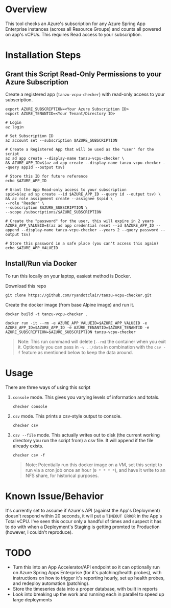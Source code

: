 # Overview

This tool checks an Azure's subscription for any Azure Spring App Enterprise instances (across all Resource Groups) and counts all powered on app's vCPUs. This requires Read access to your subscription.

# Installation Steps

## Grant this Script Read-Only Permissions to your Azure Subscription
Create a registered app (`tanzu-vcpu-checker`) with read-only access to your subscription.


```
export AZURE_SUBSCRIPTION=<Your Azure Subscription ID>
export AZURE_TENANTID=<Your Tenant/Directory ID>

# Login
az login

# Set Subscription ID
az account set --subscription $AZURE_SUBSCRIPTION

# Create a Registered App that will be used as the "user" for the script
az ad app create --display-name tanzu-vcpu-checker \
&& AZURE_APP_ID=$(az ad app create --display-name tanzu-vcpu-checker --query appId --output tsv)

# Store this ID for future reference
echo $AZURE_APP_ID

# Grant the App Read-only access to your subscription
spid=$(az ad sp create --id $AZURE_APP_ID --query id --output tsv) \
&& az role assignment create --assignee $spid \
--role "Reader" \
--subscription $AZURE_SUBSCRIPTION \
--scope /subscriptions/$AZURE_SUBSCRIPTION

# Create the "password" for the user, this will expire in 2 years
AZURE_APP_VALUEID=$(az ad app credential reset --id $AZURE_APP_ID --append --display-name tanzu-vcpu-checker --years 2 --query password --output tsv)

# Store this password in a safe place (you can't access this again)
echo $AZURE_APP_VALUEID
```

## Install/Run via Docker

To run this locally on your laptop, easiest method is Docker.

Download this repo
```
git clone https://github.com/ryandotclair/tanzu-vcpu-checker.git
```

Create the docker image (from base Alpine image) and run it.
```
docker build -t tanzu-vcpu-checker .

docker run -it --rm -e AZURE_APP_VALUEID=$AZURE_APP_VALUEID -e AZURE_APP_ID=$AZURE_APP_ID -e AZURE_TENANTID=$AZURE_TENANTID -e AZURE_SUBSCRIPTION=$AZURE_SUBSCRIPTION tanzu-vcpu-checker
```
> Note: This run command will delete (`--rm`) the container when you exit it. Optionally you can pass in `-v .:/data` in combination with the `csv -f` feature as mentioned below to keep the data around.

# Usage
There are three ways of using this script
1. `console` mode. This gives you varying levels of information and totals.
    ```
    checker console
    ```
2. `csv` mode. This prints a csv-style output to console.
    ```
    checker csv
    ```
3. `csv --file` mode. This actually writes out to disk (the current working directory you run the script from) a csv file. It will append if the file already exists.
    ```
    checker csv -f
    ```
    > Note: Potentially run this docker image on a VM, set this script to run via a cron job once an hour (`0 * * * *`), and have it write to an NFS share, for historical purposes.

# Known Issue/Behavior
It's currently set to assume if Azure's API (against the App's Deployment) doesn't respond within 20 seconds, it will put a `TIMEOUT ERROR` in the App's Total vCPU. I've seen this occur only a handful of times and suspect it has to do with when a Deployment's Staging is getting promted to Production (however, I couldn't reproduce).

# TODO
- Turn this into an App Accelerator/API endpoint so it can optionally run on Azure Spring Apps Enterprise (for it's patching/health probes), with instructions on how to trigger it's reporting hourly, set up health probes, and redeploy automation (patching).
- Store the timeseries data into a proper database, with built in reports
- Look into breaking up the work and running each in parallel to speed up large deployments
